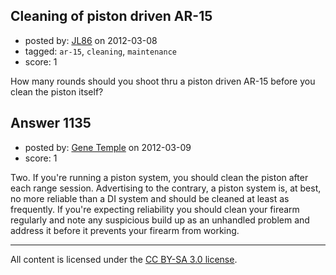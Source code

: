 ## Cleaning of piston driven AR-15

- posted by: [JL86](https://stackexchange.com/users/-1/470-jl86) on 2012-03-08
- tagged: `ar-15`, `cleaning`, `maintenance`
- score: 1

<p>How many rounds should you shoot thru a piston driven AR-15 before you clean the piston itself?</p>



## Answer 1135

- posted by: [Gene Temple](https://stackexchange.com/users/-1/254-gene-temple) on 2012-03-09
- score: 1

<p>Two.  If you're running a piston system, you should clean the piston after each range session.  Advertising to the contrary, a piston system is, at best, no more reliable than a DI system and should be cleaned at least as frequently.  If you're expecting reliability you should clean your firearm regularly and note any suspicious build up as an unhandled problem and address it before it prevents your firearm from working. </p>




---

All content is licensed under the [CC BY-SA 3.0 license](https://creativecommons.org/licenses/by-sa/3.0/).
